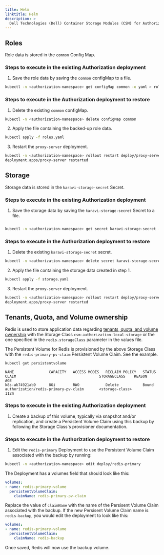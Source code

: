 ```yaml
---
title: Helm
linktitle: Helm
description: >
  Dell Technologies (Dell) Container Storage Modules (CSM) for Authorization Helm backup and restore
---
```


## Roles


Role data is stored in the `common` Config Map.

### Steps to execute in the existing Authorization deployment

1. Save the role data by saving the `common` configMap to a file.

```bash
kubectl -n <authorization-namespace> get configMap common -o yaml > roles.yaml
```

### Steps to execute in the Authorization deployment to restore

1. Delete the existing `common` configMap.

```bash
kubectl -n <authorization-namespace> delete configMap common
```

2. Apply the file containing the backed-up role data.

```bash
kubectl apply -f roles.yaml
```

3. Restart the `proxy-server` deployment.

```bash
kubectl -n <authorization-namespace> rollout restart deploy/proxy-server
deployment.apps/proxy-server restarted
```

## Storage

Storage data is stored in the `karavi-storage-secret` Secret.

### Steps to execute in the existing Authorization deployment

1. Save the storage data by saving the `karavi-storage-secret` Secret to a file.

```bash

kubectl -n <authorization-namespace> get secret karavi-storage-secret -o yaml > storage.yaml
```

### Steps to execute in the Authorization deployment to restore

1. Delete the existing `karavi-storage-secret` secret.

```bash
kubectl -n <authorization-namespace> delete secret karavi-storage-secret
```

2. Apply the file containing the storage data created in step 1.

```bash
kubectl apply -f storage.yaml
```

3. Restart the `proxy-server` deployment.

```bash
kubectl -n <authorization-namespace> rollout restart deploy/proxy-server
deployment.apps/proxy-server restarted
```

## Tenants, Quota, and Volume ownership

Redis is used to store application data regarding [tenants, quota, and volume ownership](../../design#quota--volume-ownership) with the Storage Class `csm-authorization-local-storage` or the one specified in the `redis.storageClass` parameter in the values file. 

The Persistent Volume for Redis is provisioned by the above Storage Class with the `redis-primary-pv-claim` Persistent Volume Claim. See the example.

```bash
kubectl get persistentvolume
```
```
NAME                CAPACITY   ACCESS MODES   RECLAIM POLICY   STATUS     CLAIM                                      STORAGECLASS    REASON   AGE
k8s-ab74921ab9      8Gi        RWO            Delete           Bound      authorization/redis-primary-pv-claim       <storage-class>          112m
```

### Steps to execute in the existing Authorization deployment

1. Create a backup of this volume, typically via snapshot and/or replication, and create a Persistent Volume Claim using this backup by following the Storage Class's provisioner documentation.

### Steps to execute in the Authorization deployment to restore

1. Edit the `redis-primary` Deployment to use the Persistent Volume Claim associated with the backup by running:

```bash
kubectl -n <authorization-namespace> edit deploy/redis-primary
```

The Deployment has a volumes field that should look like this: 

```yaml
volumes:
- name: redis-primary-volume
  persistentVolumeClaim:
    claimName: redis-primary-pv-claim
```

Replace the value of `claimName` with the name of the Persisent Volume Claim associated with the backup. If the new Persisent Volume Claim name is `redis-backup`, you would edit the deployment to look like this:

```yaml
volumes:
- name: redis-primary-volume
  persistentVolumeClaim:
    claimName: redis-backup
```

Once saved, Redis will now use the backup volume. 